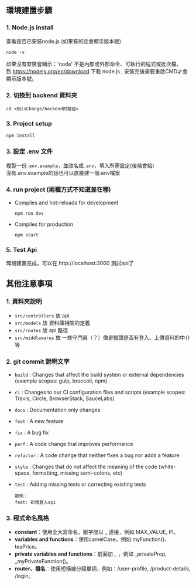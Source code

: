 ## 環境建置步驟
### 1. Node.js install
查看是否已安裝node.js (如果有的話會顯示版本號)  
```
node -v
```
如果沒有安裝會顯示：'node' 不是內部或外部命令、可執行的程式或批次檔。  
到 https://nodejs.org/en/download 下載 node.js , 安裝完後需要重啟CMD才會顯示版本號。

### 2. 切換到 backend 資料夾
```
cd <到isChange/backend的路徑>
```

### 3. Project setup
```
npm install
```

### 3. 設定 .env 文件
複製一份`.env.example`，並改名成`.env`，填入所需設定(後端會給)  
沒有.env.example的話也可以直接建一個.env檔案

### 4. run project (兩種方式不知道差在哪) 
- Compiles and hot-reloads for development
    ```
    npm run dev
    ```
- Compiles for production
    ```
    npm start
    ```
### 5. Test Api
環境建置完成，可以在 http://localhost:3000 測試api了


## 其他注意事項
### 1. 資料夾說明
* `src/controllers` 放 api
* `src/models` 放 資料庫相關的定義
* `src/routes` 放 api 路徑
* `src/middlewares` 放 一些守門員（？）像是驗證是否有登入、上傳資料的中介等
### 2. git commit 說明文字
* `build` : Changes that affect the build system or external dependencies (example scopes: gulp, broccoli, npm)
* `ci` : Changes to our CI configuration files and scripts (example scopes: Travis, Circle, BrowserStack, SauceLabs)
* `docs` : Documentation only changes
* `feat` : A new feature
* `fix` : A bug fix
* `perf` : A code change that improves performance
* `refactor` : A code change that neither fixes a bug nor adds a feature
* `style` : Changes that do not affect the meaning of the code (white-space, formatting, missing semi-colons, etc)
* `test` : Adding missing tests or correcting existing tests

    ```
    範例：
    feat: 新增登入api
    ```
### 3. 程式命名風格
* **constant**：使用全大寫命名，斷字間以 _ 連接，例如 MAX_VALUE, PI。
* **variables and functions**：使用camelCase，例如 myFunction()、teaPrice。
* **private variables and functions**：前面加 _ ，例如 _privateProp, _myPrivateFunction()。
* **router、檔名**：使用短橫線分隔單詞，例如：/user-profile, /product-details, /login。